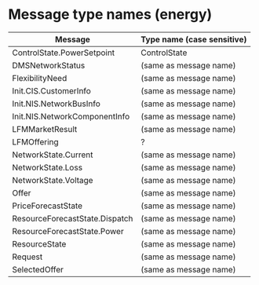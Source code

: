 # Message type names (energy)

| Message | Type name (case sensitive) |
| - | - |
| ControlState.PowerSetpoint | ControlState |
| DMSNetworkStatus | (same as message name) |
| FlexibilityNeed | (same as message name) |
| Init.CIS.CustomerInfo | (same as message name) |
| Init.NIS.NetworkBusInfo | (same as message name) |
| Init.NIS.NetworkComponentInfo | (same as message name) |
| LFMMarketResult | (same as message name) |
| LFMOffering | ? |
| NetworkState.Current | (same as message name) |
| NetworkState.Loss | (same as message name) |
| NetworkState.Voltage | (same as message name) |
| Offer | (same as message name) |
| PriceForecastState | (same as message name) |
| ResourceForecastState.Dispatch | (same as message name) |
| ResourceForecastState.Power | (same as message name) |
| ResourceState | (same as message name) |
| Request | (same as message name) |
| SelectedOffer | (same as message name) |
